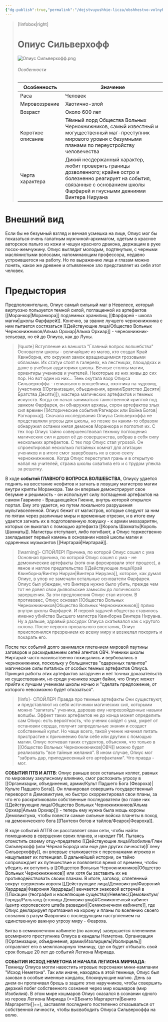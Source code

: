 ```yaml
---
{"dg-publish":true,"permalink":"/dejstvuyushhie-licza/obshhestvo-volnyh-chernoknizhnikov/opius-silverhoff/","dgPassFrontmatter":true}
---
```


> [!infobox|right]
> # Опиус Сильверхофф
> ![Опиус Сильверхофф.png](/img/user/%D0%98%D0%B7%D0%BE%D0%B1%D1%80%D0%B0%D0%B6%D0%B5%D0%BD%D0%B8%D1%8F/%D0%9E%D0%BF%D0%B8%D1%83%D1%81%20%D0%A1%D0%B8%D0%BB%D1%8C%D0%B2%D0%B5%D1%80%D1%85%D0%BE%D1%84%D1%84.png)
> ###### Особенности
> | Особенность | Значение |
> | ---- | ---- |
> | Раса | Человек|
> | Мировоззрение |Хаотично-злой |
> | Возраст | Около 600 лет|
> | Короткое описание |Тёмный лорд Общества Вольных Чернокнижников, самый известный и могущественный маг-преступник мирового уровня с безумными планами по переустройству человечества|
> | Черта характера |Дикий несдержанный характер, любит проверять границы дозволенного; крайне остро и болезненно реагирует на события, связанные с основанием школы Фарфарей и гнусными деяниями Винтера Нируана|

# Внешний вид

Если бы не безумный взгляд и вечная усмешка на лице, Опиус мог бы показаться очень галатным мужчиной-архимагом, одетым в красное авторское пальто из кожи и чешуи красного дракона, держащим в руке посох-жемчужину. Опиус выглядит молодым, подтянутым, с черными маслянистыми волосами, напоминающим профессора, недавно устроившегося на работу. Но по выражению лица и глазам можно понять, какое же древнее и отъявленное зло представляет из себя этот человек.

# Предыстория

Предположительно, Опиус самый сильный маг в Невелесе, который виртуозно пользуется темной силой, поглащенной из артефактов [[Моранкор\|Моранкора]] подземных хранилищ [[Фарфарей - школа магии\|школы Фарфарей]]. Конечно, за звание лучшего чернокнижника с ним пытается состязаться [[Действующие лица/Общество Вольных Чернокнижников/Альма Орхиар\|Альма Орхиар]] - чернокнижник-зельевар, но ей до Опиуса, как до Луны.

> [!quote] Вступление из ваншота "Главный вопрос волшебства"
> Основатели школы - величайшие из магов, кто создал Край Квинборна, кто окружил замок вращающимися грозовыми облаками. Их статуи стоят в галереях, на лестницах, площадках и даже в учебных аудиториях школы. Вечные столпы магии, ориентиры учеников и учителей. Некоторые из них живы до сих пор. Но вот один из них… Тень окутала взор Опиуса Сильверхоффа - гениального волшебника, охотника на чудовищ (участника [[Организации, объединения, армии/Братство Десяти\|Братства Десяти]]), мастера магических артефактов и темных искусств. Когда он начал заниматься таинственной криптой под замком Фарфарея, он обнаружил архивы, схрон артефактов злых сил времен [[Исторические события/Рагнарок или Война Богов\|Рагнарока]]. Сначала исследования Опиуса Сильверхоффа не представляли угрозы для школы, но позже он каким-то образом обнаружил останки князя демонов Моранкора и поглотил их. С тех пор Опиус тайно совершенствовал технику поглощения магических сил и довел её до совершенства, вобрав в себя силу нескольких артефактов. С тех пор Опиус стал угрозой. Он спроектировал несколько потайных комнат для агитации учеников и в итоге смог завербовать их в свою секту чернокнижников. Когда Опиус переступил грань и в открытую напал на учителей, стража школы схватила его и с трудом упекла за решетку. 

В ходе **событий ГЛАВНОГО ВОПРОСА ВОЛШЕБСТВА**, Опиусу удается поднять на восстание неофитов и загнать в ловушку магистров магии внутри крипты Моранкора. Там он впервые демонстрирует свое безумие и решимость - он использует силу поглащения артефактов на самом Гаврииле - Вращающейся Гиенне, внутрь которой открылся портал. Ему это удается, но путем локального разрушения мультивселенной.
Опиус бежит от магистров, которые следуют за ним по пятам через различные миры и временные отрезки, и в итоге ему удается загнать их в подготовленную ловушку - к армии мехазаритян, которых он выкопал с помощью артефакта [[Король Шахматы\|Король Шахматы]]. Магистры отступают, либо погибают, а Опиус торжественно закладывает первый камень в основании новой школы магии и одаренных музыкантов [[Ниртарай\|Ниртарай]].

> [!warning]- СПОЙЛЕР! Причина, по которой Опиус сошел с ума
>  Основная причина, по которой Опиус сошел с ума - не демонические артефакты (хотя они форсировали этот процесс), а явное и наглое предательство [[Действующие лица/Край Квинборна/Винтер Нируан\|Винтера Нируана]], которое, как думал Опиус, в упор не замечали остальные основатели Фарфарея. Опиус был убежден, что Винтера нужно было убить, прежде чем тот не довел свои дьявольские замыслы до логического завершения. За эти предложения Опиус стал изгоем. В противовес, Опиус основал [[Общество Вольных Чернокнижников\|Общество Вольных Чернокнижников]] прямо внутри школы Фарфарей. И первой задачей общества ставилось именно убийство Высшего магистра Квинборна Винтера Нируана.
>   Ну а дальше, здравый рассудок Опиуса скатывался как с крутого склона. После первого провального восстания, Опиус преисполнился презрением ко всему миру и возжелал покорить и покарать его.

После тех событий долго занимался плетением мировой паутины заговоров и раскидыванием сетей агентов ОВЧ. Ученики школы Ниртарай часто насильственно похищались и вербовались в чернокнижники, поскольку у большинства "одаренных талантов" магические силы питались от особых темных артефактов Опиуса. Принцип работы этих артефактов загадочен и нет точных доказательств их существования, но среди учеников ходят байки, что Опиус может прийти к лучшим ученикам школы ночью и "сделать предложение, от которого невозможно будет отказаться".
> [!info]- СПОЙЛЕР! Правда про темные артефакты
>  Они существуют, и представляют из себя источники магических сил, которыми можно "запитать" ученика, даровав ему непревзойденные навыки волшбы. Эффект таких артефактов не до конца может определить сам Опиус: есть вероятность, что ученик сойдет с ума, умрет от остановки сердца, получит запредельные знания и создаст собственный культ. Но чаще всего, такой ученик начинал питать пристрастие к причинению боли себе или другим с помощью магии. Опиус потчевал таких студентов, объясняя, что только в [[Общество Вольных Чернокнижников\|ОВЧ]] можно будет реализовать "все тайные желания". В ином случае, Опиус мог "забрать дар, приподнесенный его артефактами". Что правда - мог.

**СОБЫТИЯ ПТВ И АПТВ**:
Опиус раньше всех остальных коллег, равных по мировому закулисному влиянию, смог распознать угрозу в [[Организации, объединения, армии/Культ Падшего Бога (Феароха)\|Культе Падшего Бога]]. Он планировал совершить государственный переворот в Демовиктуме, но быстро скорректировал свои планы, за что его раскритиковали собственные последователи (во главе них [[Действующие лица/Общество Вольных Чернокнижников/Альма Орхиар\|Альма Орхиар]]) - теперь ему нужна была мощь короны Демовиктума, чтобы повести самые сильные войска планеты в поход на демонического бога [[Пантеон богов и тайлов/Феарох\|Феароха]].

В ходе событий АПТВ он расставляет свои сети, чтобы найти помощников в свершении своих планов, и находит ПИ. Пытаясь отомстить своему отцу-предателю [[Действующие лица/Изобилие/Глен Сильверхофф (или Чёрная Борода или еще две других личности)\|Глену Сильверхоффу]], он впервые сталкивается с персонажами игроков и нащупывает их потенциал.
В дальнейшей истории, он тайно сопровождает их путешествие и появляется время от времени, чтобы убедить их вступить в [[Общество Вольных Чернокнижников\|Общество Вольных Чернокнижников]] или хотя бы заставить их не противодействовать своим планам.
В итоге, заговор, сплетенный вокруг свержения короля [[Действующие лица/Демовиктум/Фавроний Хардрада\|Фаврония Хардрады]] венчается знаковой встречей в [[Локации (география и населяющие существа)/Невелес/Демовиктум/Города/Ральтанд (столица Демовиктума)#Семиконечный кабинет (центр королевского штаба разведки)\|Семиконечном кабинете]], где Опиус декларирует притязания на корону и планы по вселению своего сознания в разум Фаврония с последующим наступлением на единственную важную угрозу миру - Феароха.

Битва в семиконечном кабинете (по канону) завершается пленением всемирного преступника Опиуса в кандалы Неметона. Организация [[Организации, объединения, армии/Изолирцель\|Изолирцель]] отправляет его в межпланарную темницу, где он будет отбывать свой срок больше 20 лет до событий Легиона Мириада.

**СОБЫТИЯ ИСХОД НЕМЕТОНА И НАЧАЛА ЛЕГИОНА МИРИАДА**:
Темницу Опиуса могли навестить игровые персонажи мини-кампании "Исход Неметона". 
Так или иначе, находясь в этой темнице, Опиус был закован в особые именные кандалы, блокирующие магию. День за днем он протачивал брешь в защите этих наручников, чтобы совершить дерзкий побег собственного сознания через мир кошмаров (мир Изобилия).
В этом мире кошмаров Опиус оказался в сознании одного из героев Легиона Мириада (==[[Бенито Маргаретти\|Бенито Маргаретти]]==), заставляя последнего постепенно отказываться от собственной личности, чтобы высвободить Опиуса Сильверхоффа на волю.